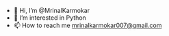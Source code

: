 - 👋 Hi, I’m @MrinalKarmokar
- 👀 I’m interested in Python
- 📫 How to reach me mrinalkarmokar007@gmail.com

<!---
MrinalKarmokar/MrinalKarmokar is a ✨ special ✨ repository because its `README.md` (this file) appears on your GitHub profile.
You can click the Preview link to take a look at your changes.
--->
